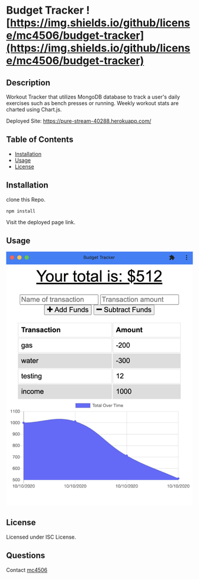 # Budget Tracker ![https://img.shields.io/github/license/mc4506/budget-tracker](https://img.shields.io/github/license/mc4506/budget-tracker)

## Description

Workout Tracker that utilizes MongoDB database to track a user's daily exercises such as bench presses or running. Weekly workout stats are charted using Chart.js. 

Deployed Site: <https://pure-stream-40288.herokuapp.com/>

## Table of Contents

* [Installation](#installation)
* [Usage](#usage)
* [License](#license)

## Installation

clone this Repo. 

```
npm install
```

Visit the deployed page link.

## Usage

![PWA](./public/pwa.png)

## License

Licensed under ISC License.

## Questions

Contact [mc4506](mailto:mike4506@gmail.com)